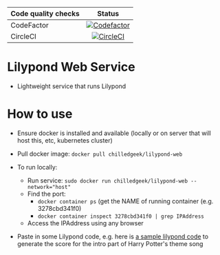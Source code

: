 | Code quality checks  | Status |
| ------------- |:-------------:|
| CodeFactor      |  [![Codefactor](https://www.codefactor.io/repository/github/chilledgeek/lilypond-web/badge?style=plastic)](https://www.codefactor.io/repository/github/chilledgeek/lilypond-web) |
| CircleCI |  [![CircleCI](https://circleci.com/gh/chilledgeek/lilypond-web.svg?style=svg)](https://circleci.com/gh/chilledgeek/lilypond-web)|

# Lilypond Web Service
- Lightweight service that runs Lilypond

# How to use
- Ensure docker is installed and available (locally or on server that will host this, etc, kubernetes cluster)
- Pull docker image: ```docker pull chilledgeek/lilypond-web```
- To run locally:
  - Run service: ```sudo docker run chilledgeek/lilypond-web --network="host"```
  - Find the port:
    - ```docker container ps``` (get the NAME of running container (e.g. 3278cbd341f0)
    - ```docker container inspect 3278cbd341f0 | grep IPAddress```
  - Access the IPAddress using any browser

- Paste in some Lilypond code, e.g. here is 
[a sample lilypond code](https://github.com/chilledgeek/lilypond-web/blob/master/test/common/harry_potter_intro.ly) 
to generate the score for the intro part of Harry Potter's theme song

